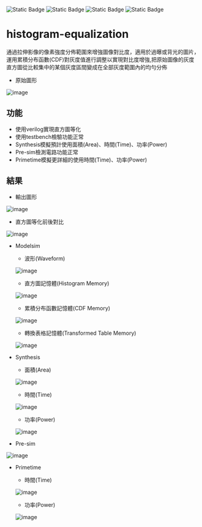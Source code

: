 ![Static Badge](https://img.shields.io/badge/passing-gray?label=build&labelColor=gray&color=green) ![Static Badge](https://img.shields.io/badge/53%25-gray?label=Verilog&labelColor=gray&color=violet) ![Static Badge](https://img.shields.io/badge/36.9%25-gray?label=Jupyter&labelColor=gray&color=orange) ![Static Badge](https://img.shields.io/badge/10.1%25-gray?label=Python&labelColor=gray&color=navy)

# histogram-equalization
通過拉伸影像的像素強度分佈範圍來增強圖像對比度，適用於過曝或背光的圖片，運用累積分布函數(CDF)對灰度值進行調整以實現對比度增強,把原始圖像的灰度直方圖從比較集中的某個灰度區間變成在全部灰度範圍內的均勻分佈

*  原始圖形
  
  ![image](https://github.com/TingKaiHsu0525/histogram-equalization/assets/145333999/3bcfb296-baba-439c-811d-bb1232f5dced)


## 功能
*  使用verilog實現直方圖等化
*  使用testbench檢驗功能正常
*  Synthesis模擬預計使用面積(Area)、時間(Time)、功率(Power)
*  Pre-sim檢測電路功能正常
*  Primetime模擬更詳細的使用時間(Time)、功率(Power)

## 結果
*  輸出圖形

  ![image](https://github.com/TingKaiHsu0525/histogram-equalization/assets/145333999/a04d47c9-f247-47ee-bc93-c1f76a48a0f7)
*  直方圖等化前後對比
  
  ![image](https://github.com/TingKaiHsu0525/histogram-equalization/assets/145333999/8f24522c-79f6-4e44-8b0f-981d1f76aab2)

*  Modelsim
    *    波形(Waveform)
   
      ![image](https://github.com/TingKaiHsu0525/histogram-equalization/assets/145333999/4e104530-9c12-4756-929c-460d2fccc862)
    *    直方圖記憶體(Histogram Memory)
      
      ![image](https://github.com/TingKaiHsu0525/histogram-equalization/assets/145333999/9036e904-3f24-4893-a6c1-513bbb7a9e60)
    *    累積分布函數記憶體(CDF Memory)
     
      ![image](https://github.com/TingKaiHsu0525/histogram-equalization/assets/145333999/3cadcae0-4b80-4b1d-bf40-bf99cd9e6469)
    *    轉換表格記憶體(Transformed Table Memory)
      
      ![image](https://github.com/TingKaiHsu0525/histogram-equalization/assets/145333999/e520a05f-37f5-4d75-877c-7c7953abe642)

*  Synthesis
    *    面積(Area)
   
      ![image](https://github.com/TingKaiHsu0525/histogram-equalization/assets/145333999/391b32f3-9cc1-4d6d-b55d-0e7a7d7b235a)
    *    時間(Time)
  
      ![image](https://github.com/TingKaiHsu0525/histogram-equalization/assets/145333999/96129573-cefe-4123-91e3-6f1c5ac0c133)
    *    功率(Power)
   
      ![image](https://github.com/TingKaiHsu0525/histogram-equalization/assets/145333999/2d0615bf-a854-409d-8c8c-bfb3a25c0fb3)
*   Pre-sim
  
  ![image](https://github.com/TingKaiHsu0525/histogram-equalization/assets/145333999/c2b4d851-4ccb-4f5d-8863-ad2bdebc4589)
*   Primetime
    *    時間(Time)
    
      ![image](https://github.com/TingKaiHsu0525/histogram-equalization/assets/145333999/c3b25da8-1f0a-4876-8aa3-4ae2fd0e5286)
    *    功率(Power)
      
      ![image](https://github.com/TingKaiHsu0525/histogram-equalization/assets/145333999/9200cb80-ab93-49b6-9725-92acf9c96a91)
